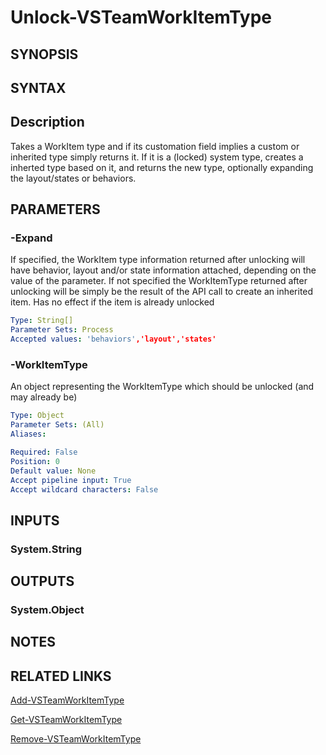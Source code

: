 <!-- #include "./common/header.md" -->

# Unlock-VSTeamWorkItemType

## SYNOPSIS

<!-- #include "./synopsis/Unlock-VSTeamWorkItemType.md" -->

## SYNTAX

## Description

Takes a WorkItem type and if its customation field implies a custom or inherited type simply returns it.
If it is a (locked) system type, creates a inherted type based on it, and returns the new type, optionally expanding the layout/states or behaviors.

## PARAMETERS

### -Expand

If specified, the WorkItem type information returned after unlocking will have behavior, layout and/or state information attached, depending on the value of the parameter.
If not specified the WorkItemType returned after unlocking will be simply be the result of the API call to create an inherited item.
Has no effect if the item is already unlocked

```yaml
Type: String[]
Parameter Sets: Process
Accepted values: 'behaviors','layout','states'
```

<!-- #include "./params/forcegroup.md" -->

### -WorkItemType

An object representing the WorkItemType which should be unlocked (and may already be)

```yaml
Type: Object
Parameter Sets: (All)
Aliases:

Required: False
Position: 0
Default value: None
Accept pipeline input: True
Accept wildcard characters: False
```


## INPUTS

### System.String

## OUTPUTS

### System.Object

## NOTES

<!-- #include "./common/prerequisites.md" -->

## RELATED LINKS

<!-- #include "./common/related.md" -->
[Add-VSTeamWorkItemType](Add-VSTeamWorkItemType.md)

[Get-VSTeamWorkItemType](Get-VSTeamWorkItemType.md)

[Remove-VSTeamWorkItemType](Remove-VSTeamWorkItemType.md)